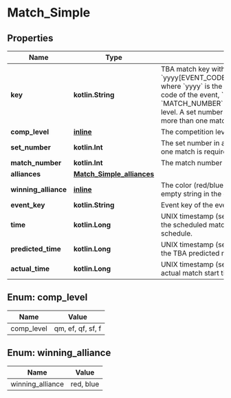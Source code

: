 
# Match_Simple

## Properties
Name | Type | Description | Notes
------------ | ------------- | ------------- | -------------
**key** | **kotlin.String** | TBA match key with the format &#x60;yyyy[EVENT_CODE]_[COMP_LEVEL]m[MATCH_NUMBER]&#x60;, where &#x60;yyyy&#x60; is the year, and &#x60;EVENT_CODE&#x60; is the event code of the event, &#x60;COMP_LEVEL&#x60; is (qm, ef, qf, sf, f), and &#x60;MATCH_NUMBER&#x60; is the match number in the competition level. A set number may append the competition level if more than one match in required per set. | 
**comp_level** | [**inline**](#Comp_levelEnum) | The competition level the match was played at. | 
**set_number** | **kotlin.Int** | The set number in a series of matches where more than one match is required in the match series. | 
**match_number** | **kotlin.Int** | The match number of the match in the competition level. | 
**alliances** | [**Match_Simple_alliances**](Match_Simple_alliances.md) |  |  [optional]
**winning_alliance** | [**inline**](#Winning_allianceEnum) | The color (red/blue) of the winning alliance. Will contain an empty string in the event of no winner, or a tie. |  [optional]
**event_key** | **kotlin.String** | Event key of the event the match was played at. | 
**time** | **kotlin.Long** | UNIX timestamp (seconds since 1-Jan-1970 00:00:00) of the scheduled match time, as taken from the published schedule. |  [optional]
**predicted_time** | **kotlin.Long** | UNIX timestamp (seconds since 1-Jan-1970 00:00:00) of the TBA predicted match start time. |  [optional]
**actual_time** | **kotlin.Long** | UNIX timestamp (seconds since 1-Jan-1970 00:00:00) of actual match start time. |  [optional]


<a name="Comp_levelEnum"></a>
## Enum: comp_level
Name | Value
---- | -----
comp_level | qm, ef, qf, sf, f


<a name="Winning_allianceEnum"></a>
## Enum: winning_alliance
Name | Value
---- | -----
winning_alliance | red, blue




